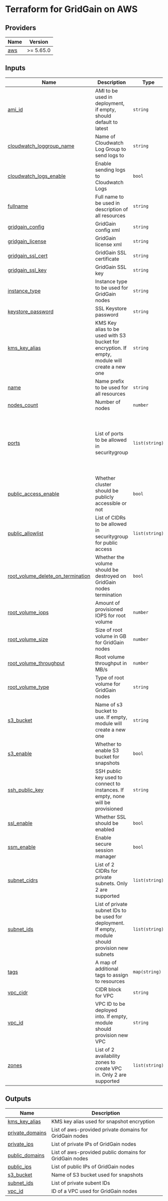 # Terraform for GridGain on AWS

<!-- BEGIN_TF_DOCS -->
## Providers

| Name | Version |
|------|---------|
| <a name="provider_aws"></a> [aws](#provider\_aws) | >= 5.65.0 |

## Inputs

| Name | Description | Type | Default | Required |
|------|-------------|------|---------|:--------:|
| <a name="input_ami_id"></a> [ami\_id](#input\_ami\_id) | AMI to be used in deployment, if empty, should default to latest | `string` | n/a | yes |
| <a name="input_cloudwatch_loggroup_name"></a> [cloudwatch\_loggroup\_name](#input\_cloudwatch\_loggroup\_name) | Name of Cloudwatch Log Group to send logs to | `string` | `"/aws/gridgain"` | no |
| <a name="input_cloudwatch_logs_enable"></a> [cloudwatch\_logs\_enable](#input\_cloudwatch\_logs\_enable) | Enable sending logs to Cloudwatch Logs | `bool` | `false` | no |
| <a name="input_fullname"></a> [fullname](#input\_fullname) | Full name to be used in description of all resources | `string` | `"GridGain Cluster"` | no |
| <a name="input_gridgain_config"></a> [gridgain\_config](#input\_gridgain\_config) | GridGain config xml | `string` | n/a | yes |
| <a name="input_gridgain_license"></a> [gridgain\_license](#input\_gridgain\_license) | GridGain license xml | `string` | n/a | yes |
| <a name="input_gridgain_ssl_cert"></a> [gridgain\_ssl\_cert](#input\_gridgain\_ssl\_cert) | GridGain SSL certificate | `string` | `""` | no |
| <a name="input_gridgain_ssl_key"></a> [gridgain\_ssl\_key](#input\_gridgain\_ssl\_key) | GridGain SSL key | `string` | `""` | no |
| <a name="input_instance_type"></a> [instance\_type](#input\_instance\_type) | Instance type to be used for GridGain nodes | `string` | `"t3.medium"` | no |
| <a name="input_keystore_password"></a> [keystore\_password](#input\_keystore\_password) | SSL Keystore password | `string` | `""` | no |
| <a name="input_kms_key_alias"></a> [kms\_key\_alias](#input\_kms\_key\_alias) | KMS Key alias to be used with S3 bucket for encryption. If empty, module will create a new one | `string` | `""` | no |
| <a name="input_name"></a> [name](#input\_name) | Name prefix to be used for all resources | `string` | `"gridgain"` | no |
| <a name="input_nodes_count"></a> [nodes\_count](#input\_nodes\_count) | Number of nodes | `number` | `2` | no |
| <a name="input_ports"></a> [ports](#input\_ports) | List of ports to be allowed in securitygroup | `list(string)` | <pre>[<br>  "22",<br>  "8080",<br>  "10800",<br>  "10900",<br>  "11211",<br>  "47100",<br>  "47500",<br>  "49112"<br>]</pre> | no |
| <a name="input_public_access_enable"></a> [public\_access\_enable](#input\_public\_access\_enable) | Whether cluster should be publicly accessible or not | `bool` | `false` | no |
| <a name="input_public_allowlist"></a> [public\_allowlist](#input\_public\_allowlist) | List of CIDRs to be allowed in securitygroup for public access | `list(string)` | <pre>[<br>  "0.0.0.0/0"<br>]</pre> | no |
| <a name="input_root_volume_delete_on_termination"></a> [root\_volume\_delete\_on\_termination](#input\_root\_volume\_delete\_on\_termination) | Whether the volume should be destroyed on GridGain nodes termination | `bool` | `true` | no |
| <a name="input_root_volume_iops"></a> [root\_volume\_iops](#input\_root\_volume\_iops) | Amount of provisioned IOPS for root volume | `number` | `null` | no |
| <a name="input_root_volume_size"></a> [root\_volume\_size](#input\_root\_volume\_size) | Size of root volume in GB for GridGain nodes | `number` | `50` | no |
| <a name="input_root_volume_throughput"></a> [root\_volume\_throughput](#input\_root\_volume\_throughput) | Root volume throughput in MB/s | `number` | `null` | no |
| <a name="input_root_volume_type"></a> [root\_volume\_type](#input\_root\_volume\_type) | Type of root volume for GridGain nodes | `string` | `"gp2"` | no |
| <a name="input_s3_bucket"></a> [s3\_bucket](#input\_s3\_bucket) | Name of s3 bucket to use. If empty, module will create a new one | `string` | `""` | no |
| <a name="input_s3_enable"></a> [s3\_enable](#input\_s3\_enable) | Whether to enable S3 bucket for snapshots | `bool` | `false` | no |
| <a name="input_ssh_public_key"></a> [ssh\_public\_key](#input\_ssh\_public\_key) | SSH public key used to connect to instances. If empty, none will be provisioned | `string` | `""` | no |
| <a name="input_ssl_enable"></a> [ssl\_enable](#input\_ssl\_enable) | Whether SSL should be enabled | `bool` | `false` | no |
| <a name="input_ssm_enable"></a> [ssm\_enable](#input\_ssm\_enable) | Enable secure session manager | `bool` | `true` | no |
| <a name="input_subnet_cidrs"></a> [subnet\_cidrs](#input\_subnet\_cidrs) | List of 2 CIDRs for private subnets. Only 2 are supported | `list(string)` | <pre>[<br>  "10.0.0.0/19",<br>  "10.0.32.0/19"<br>]</pre> | no |
| <a name="input_subnet_ids"></a> [subnet\_ids](#input\_subnet\_ids) | List of private subnet IDs to be used for deployment. If empty, module should provision new subnets | `list(string)` | `[]` | no |
| <a name="input_tags"></a> [tags](#input\_tags) | A map of additional tags to assign to resources | `map(string)` | `{}` | no |
| <a name="input_vpc_cidr"></a> [vpc\_cidr](#input\_vpc\_cidr) | CIDR block for VPC | `string` | `"10.0.0.0/16"` | no |
| <a name="input_vpc_id"></a> [vpc\_id](#input\_vpc\_id) | VPC ID to be deployed into. If empty, module should provision new VPC | `string` | `""` | no |
| <a name="input_zones"></a> [zones](#input\_zones) | List of 2 availability zones to create VPC in. Only 2 are supported | `list(string)` | <pre>[<br>  "us-east-1a",<br>  "us-east-1b"<br>]</pre> | no |

## Outputs

| Name | Description |
|------|-------------|
| <a name="output_kms_key_alias"></a> [kms\_key\_alias](#output\_kms\_key\_alias) | KMS key alias used for snapshot encryption |
| <a name="output_private_domains"></a> [private\_domains](#output\_private\_domains) | List of aws-provided private domains for GridGain nodes |
| <a name="output_private_ips"></a> [private\_ips](#output\_private\_ips) | List of private IPs of GridGain nodes |
| <a name="output_public_domains"></a> [public\_domains](#output\_public\_domains) | List of aws-provided public domains for GridGain nodes |
| <a name="output_public_ips"></a> [public\_ips](#output\_public\_ips) | List of public IPs of GridGain nodes |
| <a name="output_s3_bucket"></a> [s3\_bucket](#output\_s3\_bucket) | Name of S3 bucket used for snapshots |
| <a name="output_subnet_ids"></a> [subnet\_ids](#output\_subnet\_ids) | List of private subent IDs |
| <a name="output_vpc_id"></a> [vpc\_id](#output\_vpc\_id) | ID of a VPC used for GridGain nodes |
<!-- END_TF_DOCS -->
